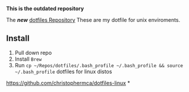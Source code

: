 **This is the outdated repository**

The **_new_** [dotfiles Repository](https://github.com/christophermca/dotfiles)
These are my dotfile for unix enviroments.


## Install

1. Pull down repo
2. Install `Brew`
3. Run `
    cp ~/Repos/dotfiles/.bash_profile ~/.bash_profile && source ~/.bash_profile
   `
dotfiles for linux distos

https://github.com/christophermca/dotfiles-linux
*
